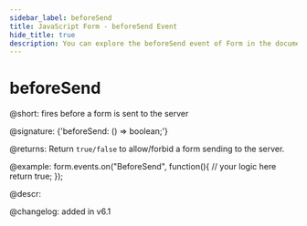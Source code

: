 ```yaml
---
sidebar_label: beforeSend
title: JavaScript Form - beforeSend Event 
hide_title: true
description: You can explore the beforeSend event of Form in the documentation of the DHTMLX JavaScript UI library. Browse developer guides and API reference, try out code examples and live demos, and download a free 30-day evaluation version of DHTMLX Suite 7.
---
```

 
# beforeSend

@short: fires before a form is sent to the server

@signature: {'beforeSend: () => boolean;'}

@returns:
Return `true/false` to allow/forbid a form sending to the server.

@example:
form.events.on("BeforeSend", function(){
   // your logic here
   return true;
});

@descr:

@changelog: added in v6.1

[comment]: # (@relatedapi: form/api/form_aftersend_event.md form/api/form_send_method.md)
